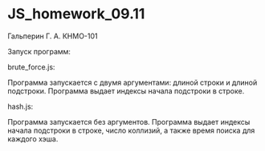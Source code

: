 # JS_homework_09.11
Гальперин Г. А. КНМО-101

Запуск программ:


brute_force.js:

Программа запускается с двумя аргументами: длиной строки и длиной подстроки. Программа выдает индексы начала подстроки в строке.

hash.js:

Программа запускается без аргументов. Программа выдает индексы начала подстроки в строке, число коллизий, а также время поиска для каждого хэша.
